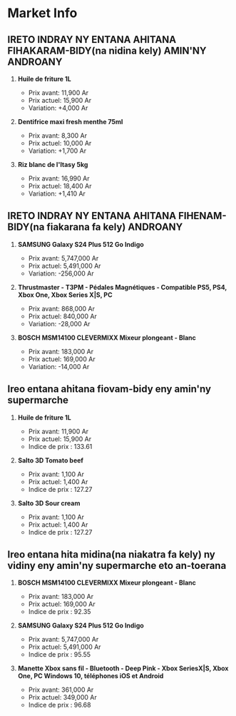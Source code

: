 # Market Info

## IRETO INDRAY NY ENTANA AHITANA FIHAKARAM-BIDY(na nidina kely) AMIN'NY ANDROANY

1. **Huile de friture 1L**
   - Prix avant: 11,900 Ar
   - Prix actuel: 15,900 Ar
   - Variation: +4,000 Ar

2. **Dentifrice maxi fresh menthe 75ml**
   - Prix avant: 8,300 Ar
   - Prix actuel: 10,000 Ar
   - Variation: +1,700 Ar

3. **Riz blanc de l'Itasy 5kg**
   - Prix avant: 16,990 Ar
   - Prix actuel: 18,400 Ar
   - Variation: +1,410 Ar

## IRETO INDRAY NY ENTANA AHITANA FIHENAM-BIDY(na fiakarana fa kely) ANDROANY

1. **SAMSUNG Galaxy S24 Plus 512 Go Indigo**
   - Prix avant: 5,747,000 Ar
   - Prix actuel: 5,491,000 Ar
   - Variation: -256,000 Ar

2. **Thrustmaster - T3PM - Pédales Magnétiques - Compatible PS5, PS4, Xbox One, Xbox Series X|S, PC**
   - Prix avant: 868,000 Ar
   - Prix actuel: 840,000 Ar
   - Variation: -28,000 Ar

3. **BOSCH MSM14100 CLEVERMIXX Mixeur plongeant - Blanc**
   - Prix avant: 183,000 Ar
   - Prix actuel: 169,000 Ar
   - Variation: -14,000 Ar

## Ireo entana ahitana fiovam-bidy eny amin'ny supermarche

1. **Huile de friture 1L**
   - Prix avant: 11,900 Ar
   - Prix actuel: 15,900 Ar
   - Indice de prix : 133.61

2. **Salto 3D Tomato beef**
   - Prix avant: 1,100 Ar
   - Prix actuel: 1,400 Ar
   - Indice de prix : 127.27

3. **Salto 3D Sour cream**
   - Prix avant: 1,100 Ar
   - Prix actuel: 1,400 Ar
   - Indice de prix : 127.27

## Ireo entana hita midina(na niakatra fa kely) ny vidiny eny amin'ny supermarche eto an-toerana

1. **BOSCH MSM14100 CLEVERMIXX Mixeur plongeant - Blanc**
   - Prix avant: 183,000 Ar
   - Prix actuel: 169,000 Ar
   - Indice de prix : 92.35

2. **SAMSUNG Galaxy S24 Plus 512 Go Indigo**
   - Prix avant: 5,747,000 Ar
   - Prix actuel: 5,491,000 Ar
   - Indice de prix : 95.55

3. **Manette Xbox sans fil - Bluetooth - Deep Pink - Xbox SeriesX|S, Xbox One, PC Windows 10, téléphones iOS et Android**
   - Prix avant: 361,000 Ar
   - Prix actuel: 349,000 Ar
   - Indice de prix : 96.68

